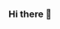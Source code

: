 ### Hi there 👋

<!--
**lilr00t/lilr00t** is a ✨ _special_ ✨ repository because its `README.md` (this file) appears on your GitHub profile.

Here are some ideas to get you started:

- 🔭 I’m currently working on improve my Python knowledge to build security tools
- 🌱 I’m currently learning Python
- 💬 Ask me about working with the Space Force
- 📫 How to reach me: https://www.linkedin/com/marc33sanchez
- ⚡ Fun fact: I'm a world champion powerlifter.
-->
